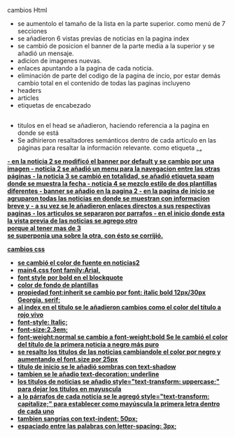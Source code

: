 cambios Html
- se aumentolo el tamaño de la lista en la parte superior. como menú de 7 secciones
- se añadieron 6 vistas previas de noticias en la pagina index
- se cambió de posicion el banner de la parte media a la superior y se añadió un mensaje.
- adicion de imagenes nuevas.
- enlaces apuntando a la pagina de cada noticia.
- eliminación de parte del codigo de la pagina de incio, por estar demás
cambio total en el contenido de todas las paginas incluyeno
- headers
- articles
- etiquetas de encabezado <h2>
- titulos en el head se añadieron, haciendo referencia a la pagina en donde se está
- Se adhirieron resaltadores semánticos dentro de cada artículo en las páginas para resaltar la información relevante.
como etiqueta <u>,
<strong>,
<b>
- en la noticia 2 se modificó el banner por default y se cambio por una imagen
- noticia 2 se añadió un menu para la navegacion entre las otras páginas
- la noticia 3 se cambió en totalidad, se añadió etiqueta spam donde se muestra la fecha
- noticia 4 se mezclo estilo de dos plantillas diferentes
- banner se añadio en la pagina 2
- en la pagina de inicio se agruparon todas las noticias en donde se muestran con informacion breve y
- a su vez se le añadieron enlaces directos a sus respectivas paginas
- los articulos se separaron por parrafos
- en el inicio donde esta la vista previa de las noticias se agrego otro <div class="row"> porque al tener mas de 3 <section>
se superponia una sobre la otra, con ésto se corrijió.

cambios css
- se cambió el color de fuente en noticias2
- main4.css font family:Arial, 
- font style por bold en el blockquote
- color de fondo de plantillas
- propiedad font:inherit se cambio por font: italic bold 12px/30px Georgia, serif; 
- al index en el titulo se le añadieron cambios como el color del título a rojo vivo
- font-style: Italic;
- font-size:2.3em;
- font-weight:normal se cambio a font-weight:bold
Se le cambió el color del título de la primera noticia a negro más puro
- se resalto los titulos de las noticias cambiandole el color por negro y aumentando el font.size por 25px
- titulo de inicio se le añadió sombras con text-shadow 
- tambien se le añadio text-decoration: underline
-  los titulos de noticias se añadio style="text-transform: uppercase;" para dejar los titulos en mayuscula
- a lo párrafos de cada noticia se le agregó  style="text-transform: capitalize;" para establecer como mayúscula la primera letra dentro de cada uno
- tambien sangrías con text-indent: 50px;
- espaciado entre las palabras con letter-spacing: 3px;
